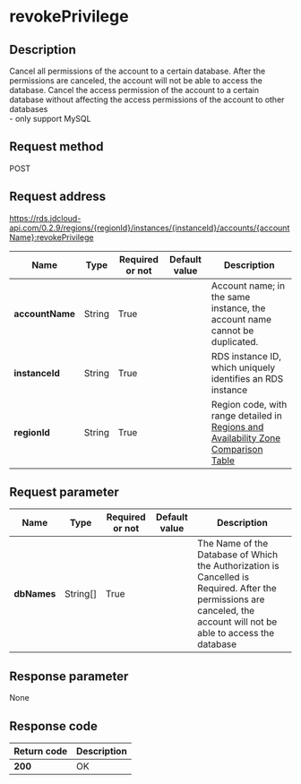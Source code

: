 # revokePrivilege


## Description
Cancel all permissions of the account to a certain database. After the permissions are canceled, the account will not be able to access the database. Cancel the access permission of the account to a certain database without affecting the access permissions of the account to other databases<br>- only support MySQL

## Request method
POST

## Request address
https://rds.jdcloud-api.com/0.2.9/regions/{regionId}/instances/{instanceId}/accounts/{accountName}:revokePrivilege

|Name|Type|Required or not|Default value|Description|
|---|---|---|---|---|
|**accountName**|String|True| |Account name; in the same instance, the account name cannot be duplicated.|
|**instanceId**|String|True| |RDS instance ID, which uniquely identifies an RDS instance|
|**regionId**|String|True| |Region code, with range detailed in [Regions and Availability Zone Comparison Table](../Enum-Definitions/Regions-AZ.md)|

## Request parameter
|Name|Type|Required or not|Default value|Description|
|---|---|---|---|---|
|**dbNames**|String[]|True| |The Name of the Database of Which the Authorization is Cancelled is Required. After the permissions are canceled, the account will not be able to access the database|


## Response parameter
None



## Response code
|Return code|Description|
|---|---|
|**200**|OK|
